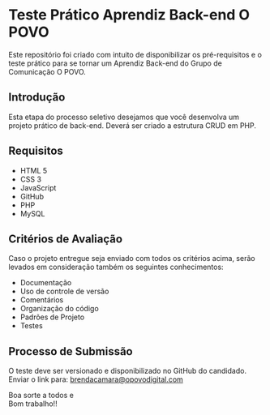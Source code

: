 # Teste Prático Aprendiz Back-end O POVO
Este repositório foi criado com intuito de disponibilizar os pré-requisitos e o teste prático para se tornar um Aprendiz Back-end do Grupo de Comunicação O POVO.
 
## Introdução

Esta etapa do processo seletivo desejamos que você desenvolva um projeto prático de back-end. 
Deverá ser criado a estrutura CRUD em PHP.

## Requisitos

- HTML 5
- CSS 3
- JavaScript 
- GitHub
- PHP
- MySQL


## Critérios de Avaliação 

Caso o projeto entregue seja enviado com todos os critérios acima, 
serão levados em consideração também os seguintes conhecimentos:

- Documentação
- Uso de controle de versão
- Comentários
- Organização do código
- Padrões de Projeto
- Testes


## Processo de Submissão

O teste deve ser versionado e disponibilizado no GitHub do candidado.<br />
Enviar o link para: brendacamara@opovodigital.com<br />

Boa sorte a todos e<br />
Bom trabalho!!
